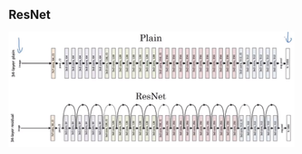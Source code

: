 <!--
 * @Author: Jiayi Liu
 * @Date: 2022-11-03 15:38:29
 * @LastEditors: Jiayi Liu
 * @LastEditTime: 2022-11-03 16:16:09
 * @Description: 
 * Copyright (c) 2022 by JiayiLiu, All Rights Reserved. 
-->
## ResNet 

![resnet](https://github.com/juceyj/DL-paper-implementation/blob/a011db66f5bf3d168d9a3f8de9057a877bcadf65/Other/img/Resnet.png)

